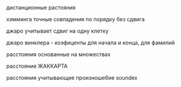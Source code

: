 дистанционные растояния 

хэмминга точные совпадения по порядку без сдвига

джаро учитывает сдвиг на одну клетку

джаро винклера - коэфиценты для начала и конца, для фамилий

расстояния основанные на множествах

расстояние ЖАККАРТА 

расстояния учитывающие произноше6ие soundex
